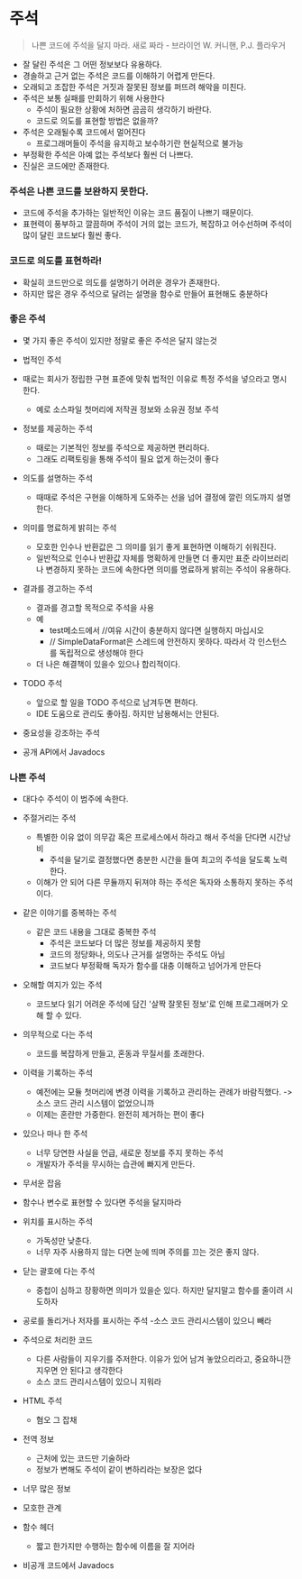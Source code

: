 # 주석

> 나쁜 코드에 주석을 달지 마라. 새로 짜라 - 브라이언 W. 커니핸, P.J. 플라우거

- 잘 달린 주석은 그 어떤 정보보다 유용하다. 
- 경솔하고 근거 없는 주석은 코드를 이해하기 어렵게 만든다.
- 오래되고 조잡한 주석은 거짓과 잘못된 정보를 퍼뜨려 해악을 미친다. 
- 주석은 보통 실패를 만회하기 위해 사용한다
  - 주석이 필요한 상황에 처하면 곰곰히 생각하기 바란다. 
  - 코드로 의도를 표현할 방법은 없을까?
- 주석은 오래될수록 코드에서 멀어진다
  - 프로그래머들이 주석을 유지하고 보수하기란 현실적으로 불가능
- 부정확한 주석은 아예 없는 주석보다 훨씬 더 나쁘다. 
- 진실은 코드에만 존재한다. 

### 주석은 나쁜 코드를 보완하지 못한다. 
- 코드에 주석을 추가하는 일반적인 이유는 코드 품질이 나쁘기 때문이다. 
- 표현력이 풍부하고 깔끔하며 주석이 거의 없는 코드가, 복잡하고 어수선하며 주석이 많이 달린 코드보다 훨씬 좋다. 

### 코드로 의도를 표현하라!
- 확실히 코드만으로 의도를 설명하기 어려운 경우가 존재한다. 
- 하지만 많은 경우 주석으로 달려는 설명을 함수로 만들어 표현해도 충분하다

### 좋은 주석
- 몇 가지 좋은 주석이 있지만 정말로 좋은 주석은 달지 않는것

-  법적인 주석
  - 때로는 회사가 정립한 구현 표준에 맞춰 법적인 이유로 특정 주석을 넣으라고 명시한다. 
    - 예로 소스파일 첫머리에 저작권 정보와 소유권 정보 주석

- 정보를 제공하는 주석
  - 때로는 기본적인 정보를 주석으로 제공하면 편리하다. 
  - 그래도 리팩토링을 통해 주석이 필요 없게 하는것이 좋다

- 의도를 설명하는 주석
  - 때때로 주석은 구현을 이해하게 도와주는 선을 넘어 결정에 깔린 의도까지 설명한다. 

- 의미를 명료하게 밝히는 주석
  - 모호한 인수나 반환값은 그 의미를 읽기 좋게 표현하면 이해하기 쉬워진다. 
  - 일반적으로 인수나 반환값 자체를 명확하게 만들면 더 좋지만 표준 라이브러리나 변경하지 못하는 코드에 속한다면 의미를 명료하게 밝히는 주석이 유용하다. 

- 결과를 경고하는 주석
  - 결과를 경고할 목적으로 주석을 사용
  - 예
    - test메소드에서 //여유 시간이 충분하지 않다면 실행하지 마십시오
    - // SimpleDataFormat은 스레드에 안전하지 못하다. 따라서 각 인스턴스를 독립적으로 생성해야 한다
  - 더 나은 해결책이 있을수 있으나 합리적이다. 

- TODO 주석
  - 앞으로 할 일을 TODO 주석으로 남겨두면 편하다.
  - IDE 도움으로 관리도 좋아짐. 하지만 남용해서는 안된다.

- 중요성을 강조하는 주석

- 공개 API에서 Javadocs


### 나쁜 주석
- 대다수 주석이 이 범주에 속한다. 

- 주절거리는 주석 
  - 특별한 이유 없이 의무감 혹은 프로세스에서 하라고 해서 주석을 단다면 시간낭비
    - 주석을 달기로 결정했다면 충분한 시간을 들여 최고의 주석을 달도록 노력한다. 
  - 이해가 안 되어 다른 무듈까지 뒤져야 하는 주석은 독자와 소통하지 못하는 주석이다.

- 같은 이야기를 중복하는 주석
  - 같은 코드 내용을 그대로 중복한 주석
    - 주석은 코드보다 더 많은 정보를 제공하지 못함
    - 코드의 정당화나, 의도나 근거를 설명하는 주석도 아님
    - 코드보다 부정확해 독자가 함수를 대충 이해하고 넘어가게 만든다

- 오해할 여지가 있는 주석
  - 코드보다 읽기 어려운 주석에 담긴 '살짝 잘못된 정보'로 인해 프로그래머가 오해 할 수 있다.

- 의무적으로 다는 주석
  - 코드를 복잡하게 만들고, 혼동과 무질서를 초래한다. 

- 이력을 기록하는 주석
  - 예전에는 모듈 첫머리에 변경 이력을 기록하고 관리하는 관례가 바람직했다. -> 소스 코드 관리 시스템이 없었으니까
  - 이제는 혼란만 가중한다. 완전히 제거하는 편이 좋다

- 있으나 마나 한 주석
  - 너무 당연한 사실을 언급, 새로운 정보를 주지 못하는 주석
  - 개발자가 주석을 무시하는 습관에 빠지게 만든다.

- 무서운 잡음

- 함수나 변수로 표현할 수 있다면 주석을 달지마라

- 위치를 표시하는 주석
  - 가독성만 낮춘다. 
  - 너무 자주 사용하지 않는 다면 눈에 띄며 주의를 끄는 것은 좋지 않다. 

- 닫는 괄호에 다는 주석
  - 중첩이 심하고 장황하면 의미가 있을순 있다. 하지만 달지말고 함수를 줄이려 시도하자

- 공로를 돌리거나 저자를 표시하는 주석
  -소스 코드 관리시스템이 있으니 빼라

- 주석으로 처리한 코드
  - 다른 사람들이 지우기를 주저한다. 이유가 있어 남겨 놓았으리라고, 중요하니깐 지우면 안 된다고 생각한다
  - 소스 코드 관리시스템이 있으니 지워라

- HTML 주석
  - 혐오 그 잡채

- 전역 정보
  - 근처에 있는 코드만 기술하라
  - 정보가 변해도 주석이 같이 변하리라는 보장은 없다

- 너무 많은 정보
- 모호한 관계
- 함수 헤더
  - 짧고 한가지만 수행하는 함수에 이름을 잘 지어라
- 비공개 코드에서 Javadocs

